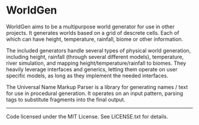 # WorldGen #

WorldGen aims to be a multipurpose world generator for use in other projects. It generates worlds based on a grid of descrete cells. Each of which can have height, temperature, rainfall, biome or other information.

The included generators handle several types of physical world generation, including height, rainfall (through several different models), temperature, river simulation, and mapping height/temperature/rainfall to biomes. They heavily leverage interfaces and generics, letting them operate on user specific models, as long as they implement the needed interfaces.

The Universal Name Markup Parser is a library for generating names / text for use in procedural generation. It operates on an input pattern, parsing tags to substitute fragments into the final output.

--------------------------------------------

Code licensed under the MIT License. See LICENSE.txt for details.
